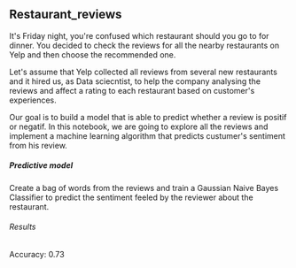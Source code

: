 ## Restaurant_reviews

It's Friday night, you're confused which restaurant should you go to for dinner. You decided to check the reviews for all the nearby restaurants on Yelp and then choose the recommended one. 

Let's assume that Yelp collected all reviews from several new restaurants and it hired us, as Data sciecntist, to help the company analysing the reviews and affect a rating to each restaurant based on customer's experiences.

Our goal is to build a model that is able to predict whether a review is positif or negatif. 
In this notebook, we are going to explore all the reviews and implement a machine learning algorithm that predicts custumer's sentiment from his review.


##### Predictive model

Create a bag of words from the reviews and train a Gaussian Naive Bayes Classifier to predict the sentiment feeled by the reviewer about the restaurant.

###### Results

Accuracy: 0.73

